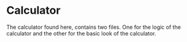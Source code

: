 # Calculator

The calculator found here, contains two files. One for the logic of the calculator and the other for the basic look of the calculator.

